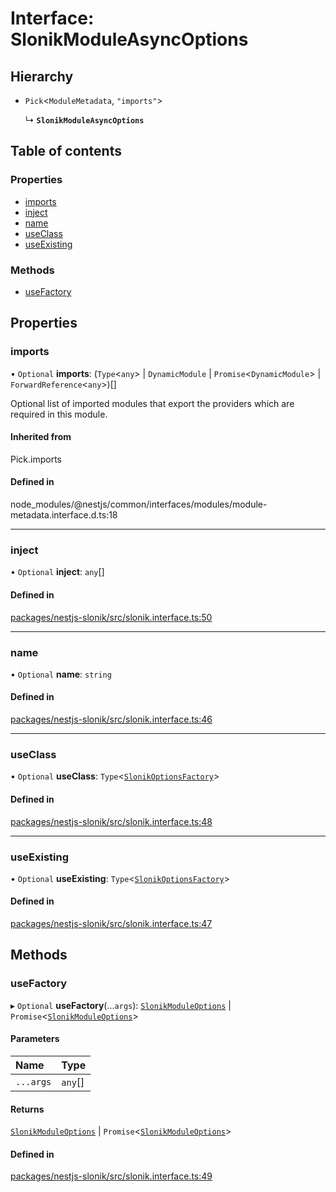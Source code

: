 # Interface: SlonikModuleAsyncOptions

## Hierarchy

- `Pick`<`ModuleMetadata`, ``"imports"``\>

  ↳ **`SlonikModuleAsyncOptions`**

## Table of contents

### Properties

- [imports](SlonikModuleAsyncOptions.md#imports)
- [inject](SlonikModuleAsyncOptions.md#inject)
- [name](SlonikModuleAsyncOptions.md#name)
- [useClass](SlonikModuleAsyncOptions.md#useclass)
- [useExisting](SlonikModuleAsyncOptions.md#useexisting)

### Methods

- [useFactory](SlonikModuleAsyncOptions.md#usefactory)

## Properties

### <a id="imports" name="imports"></a> imports

• `Optional` **imports**: (`Type`<`any`\> \| `DynamicModule` \| `Promise`<`DynamicModule`\> \| `ForwardReference`<`any`\>)[]

Optional list of imported modules that export the providers which are
required in this module.

#### Inherited from

Pick.imports

#### Defined in

node_modules/@nestjs/common/interfaces/modules/module-metadata.interface.d.ts:18

___

### <a id="inject" name="inject"></a> inject

• `Optional` **inject**: `any`[]

#### Defined in

[packages/nestjs-slonik/src/slonik.interface.ts:50](https://github.com/brickdoc/brickdoc/blob/5e2ec65d/packages/nestjs-slonik/src/slonik.interface.ts#L50)

___

### <a id="name" name="name"></a> name

• `Optional` **name**: `string`

#### Defined in

[packages/nestjs-slonik/src/slonik.interface.ts:46](https://github.com/brickdoc/brickdoc/blob/5e2ec65d/packages/nestjs-slonik/src/slonik.interface.ts#L46)

___

### <a id="useclass" name="useclass"></a> useClass

• `Optional` **useClass**: `Type`<[`SlonikOptionsFactory`](SlonikOptionsFactory.md)\>

#### Defined in

[packages/nestjs-slonik/src/slonik.interface.ts:48](https://github.com/brickdoc/brickdoc/blob/5e2ec65d/packages/nestjs-slonik/src/slonik.interface.ts#L48)

___

### <a id="useexisting" name="useexisting"></a> useExisting

• `Optional` **useExisting**: `Type`<[`SlonikOptionsFactory`](SlonikOptionsFactory.md)\>

#### Defined in

[packages/nestjs-slonik/src/slonik.interface.ts:47](https://github.com/brickdoc/brickdoc/blob/5e2ec65d/packages/nestjs-slonik/src/slonik.interface.ts#L47)

## Methods

### <a id="usefactory" name="usefactory"></a> useFactory

▸ `Optional` **useFactory**(...`args`): [`SlonikModuleOptions`](SlonikModuleOptions.md) \| `Promise`<[`SlonikModuleOptions`](SlonikModuleOptions.md)\>

#### Parameters

| Name | Type |
| :------ | :------ |
| `...args` | `any`[] |

#### Returns

[`SlonikModuleOptions`](SlonikModuleOptions.md) \| `Promise`<[`SlonikModuleOptions`](SlonikModuleOptions.md)\>

#### Defined in

[packages/nestjs-slonik/src/slonik.interface.ts:49](https://github.com/brickdoc/brickdoc/blob/5e2ec65d/packages/nestjs-slonik/src/slonik.interface.ts#L49)
